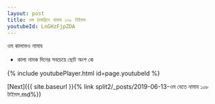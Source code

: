 ```yaml
---
layout: post
title: ওম চাকরিনে নামায ১০৮ টাইমস
youtubeId: LnGHzFjpZDA
---
```

 
 
 ওম কালাভও নামায  
 
 -  কালা নামক দিনের সবচেয়ে ছোট অংশ কে 
 
  
 
  
 
 
 
 
 
 


{% include youtubePlayer.html id=page.youtubeId %}
 
[Next]({{ site.baseurl }}{% link  split2/_posts/2019-06-13-ওম যেতে নামায ১০৮ টাইমস.md%})
 
